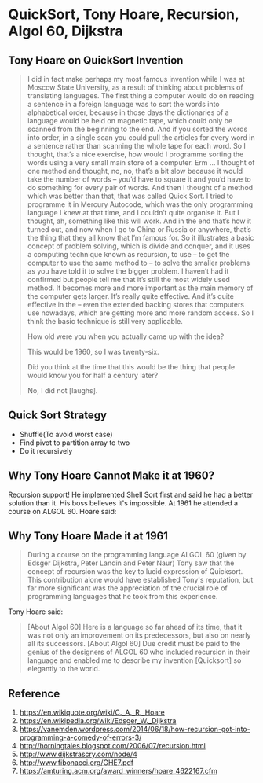 # QuickSort, Tony Hoare, Recursion, Algol 60, Dijkstra

## Tony Hoare on QuickSort Invention

> I did in fact make perhaps my most famous invention while I was at Moscow State University, as a result of thinking about problems of translating languages. The first thing a computer would do on reading a sentence in a foreign language was to sort the words into alphabetical order, because in those days the dictionaries of a language would be held on magnetic tape, which could only be scanned from the beginning to the end. And if you sorted the words into order, in a single scan you could pull the articles for every word in a sentence rather than scanning the whole tape for each word. So I thought, that’s a nice exercise, how would I programme sorting the words using a very small main store of a computer. Erm … I thought of one method and thought, no, no, that’s a bit slow because it would take the number of words – you’d have to square it and you’d have to do something for every pair of words. And then I thought of a method which was better than that, that was called Quick Sort. I tried to programme it in Mercury Autocode, which was the only programming language I knew at that time, and I couldn’t quite organise it. But I thought, ah, something like this will work. And in the end that’s how it turned out, and now when I go to China or Russia or anywhere, that’s the thing that they all know that I’m famous for. So it illustrates a basic concept of problem solving, which is divide and conquer, and it uses a computing technique known as recursion, to use – to get the computer to use the same method to – to solve the smaller problems as you have told it to solve the bigger problem. I haven’t had it confirmed but people tell me that it’s still the most widely used method. It becomes more and more important as the main memory of the computer gets larger. It’s really quite effective. And it’s quite effective in the – even the extended backing stores that computers use nowadays, which are getting more and more random access. So I think the basic technique is still very applicable.
>  
> How old were you when you actually came up with the idea?
>   
> This would be 1960, so I was twenty-six.
>   
> Did you think at the time that this would be the thing that people would know you for half a century later?
> 
> No, I did not [laughs].

## Quick Sort Strategy
- Shuffle(To avoid worst case)
- Find pivot to partition array to two
- Do it recursively

## Why Tony Hoare Cannot Make it at 1960?
Recursion support! He implemented Shell Sort first and said he had a better solution than it.
His boss believes it's impossible. At 1961 he attended a course on ALGOL 60. Hoare said:

## Why Tony Hoare Made it at 1961
> During a course on the programming language ALGOL 60 (given by Edsger Dijkstra, Peter Landin and Peter Naur) Tony saw that the concept of recursion was the key to lucid expression of Quicksort. This contribution alone would have established Tony's reputation, but far more significant was the appreciation of the crucial role of programming languages that he took from this experience.

Tony Hoare said:
> [About Algol 60] Here is a language so far ahead of its time, that it was not only an improvement on its predecessors, but also on nearly all its successors.
> [About Algol 60] Due credit must be paid to the genius of the designers of ALGOL 60 who included recursion in their language and enabled me to describe my invention [Quicksort] so elegantly to the world.

## Reference
1. https://en.wikiquote.org/wiki/C._A._R._Hoare
2. https://en.wikipedia.org/wiki/Edsger_W._Dijkstra
3. https://vanemden.wordpress.com/2014/06/18/how-recursion-got-into-programming-a-comedy-of-errors-3/
4. http://horningtales.blogspot.com/2006/07/recursion.html
5. http://www.dijkstrascry.com/node/4
6. http://www.fibonacci.org/GHE7.pdf
7. https://amturing.acm.org/award_winners/hoare_4622167.cfm
